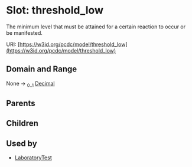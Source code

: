 
# Slot: threshold_low


The minimum level that must be attained for a certain reaction to occur or be manifested.

URI: [https://w3id.org/pcdc/model/threshold_low](https://w3id.org/pcdc/model/threshold_low)


## Domain and Range

None &#8594;  <sub>0..1</sub> [Decimal](types/Decimal.md)

## Parents


## Children


## Used by

 * [LaboratoryTest](LaboratoryTest.md)
